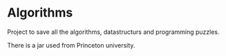 # Algorithms
Project to save all the algorithms, datastructurs and programming puzzles.

There is a jar used from Princeton university.
